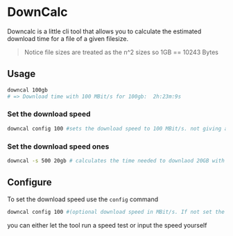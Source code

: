 # DownCalc

Downcalc is a little cli tool that allows you to calculate the estimated download time for a file of a given filesize.
> Notice file sizes are treated as the n^2 sizes so 1GB == 10243 Bytes

## Usage
```bash
downcal 100gb
# => Download time with 100 MBit/s for 100gb:  2h:23m:9s
```

### Set the download speed
```bash
downcal config 100 #sets the download speed to 100 MBit/s. not giving a value prompts a speed test
```

### Set the download speed ones
```bash
downcal -s 500 20gb # calculates the time needed to downlaod 20GB with 500 MBit/s
```

## Configure

To set the download speed use the `config` command

```bash
downcal config 100 #(optional download speed in MBit/s. If not set the tool will prompt you to run a speed test)
```

you can either let the tool run a speed test or input the speed yourself



